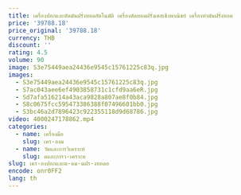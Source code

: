 ```yaml
---
title: เครื่องปอกและตัดมันฝรั่งทอดอัตโนมัติ เครื่องตัดทอดฝรั่งเศสเชิงพาณิชย์ เครื่องทํามันฝรั่งทอด
price: '39788.18'
price_original: '39788.18'
currency: THB
discount: ''
rating: 4.5
volume: 90
image: S3e75449aea24436e9545c15761225c83q.jpg
images:
  - S3e75449aea24436e9545c15761225c83q.jpg
  - S7ac043aee6ef4903858731c1cfd9aa6eR.jpg
  - Sd7afa516214a43aca9828a807ae8f0b84.jpg
  - S8c0675fcc595473386388f07496601bb0.jpg
  - S3bc46a2d7896423c922355118d9d68786.jpg
video: 4000247178862.mp4
categories:
  - name: เครื่องมือ
    slug: เคร-องม
  - name: วัดและการวิเคราะห์
    slug: ดและการว-เคราะห
slug: เคร-องปอกและต-ดม-นฝร-งทอดอ
encode: onr0FF2
lang: th
---
```

  